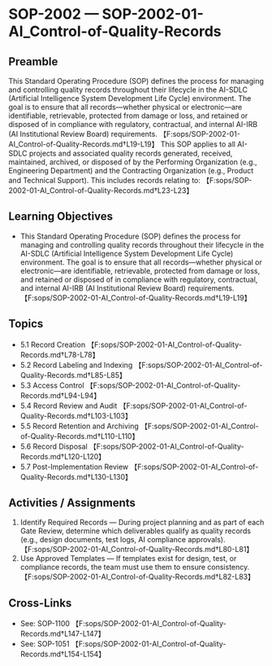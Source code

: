 # SOP-2002 — SOP-2002-01-AI\_Control-of-Quality-Records

## Preamble
This Standard Operating Procedure (SOP) defines the process for managing and controlling quality records throughout their lifecycle in the AI-SDLC (Artificial Intelligence System Development Life Cycle) environment. The goal is to ensure that all records—whether physical or electronic—are identifiable, retrievable, protected from damage or loss, and retained or disposed of in compliance with regulatory, contractual, and internal AI-IRB (AI Institutional Review Board) requirements. 【F:sops/SOP-2002-01-AI_Control-of-Quality-Records.md†L19-L19】
This SOP applies to all AI-SDLC projects and associated quality records generated, received, maintained, archived, or disposed of by the Performing Organization (e.g., Engineering Department) and the Contracting Organization (e.g., Product and Technical Support). This includes records relating to: 【F:sops/SOP-2002-01-AI_Control-of-Quality-Records.md†L23-L23】

## Learning Objectives
- This Standard Operating Procedure (SOP) defines the process for managing and controlling quality records throughout their lifecycle in the AI-SDLC (Artificial Intelligence System Development Life Cycle) environment. The goal is to ensure that all records—whether physical or electronic—are identifiable, retrievable, protected from damage or loss, and retained or disposed of in compliance with regulatory, contractual, and internal AI-IRB (AI Institutional Review Board) requirements. 【F:sops/SOP-2002-01-AI_Control-of-Quality-Records.md†L19-L19】

## Topics
- 5.1 Record Creation 【F:sops/SOP-2002-01-AI_Control-of-Quality-Records.md†L78-L78】
- 5.2 Record Labeling and Indexing 【F:sops/SOP-2002-01-AI_Control-of-Quality-Records.md†L85-L85】
- 5.3 Access Control 【F:sops/SOP-2002-01-AI_Control-of-Quality-Records.md†L94-L94】
- 5.4 Record Review and Audit 【F:sops/SOP-2002-01-AI_Control-of-Quality-Records.md†L103-L103】
- 5.5 Record Retention and Archiving 【F:sops/SOP-2002-01-AI_Control-of-Quality-Records.md†L110-L110】
- 5.6 Record Disposal 【F:sops/SOP-2002-01-AI_Control-of-Quality-Records.md†L120-L120】
- 5.7 Post-Implementation Review 【F:sops/SOP-2002-01-AI_Control-of-Quality-Records.md†L130-L130】

## Activities / Assignments
1) Identify Required Records — During project planning and as part of each Gate Review, determine which deliverables qualify as quality records (e.g., design documents, test logs, AI compliance approvals). 【F:sops/SOP-2002-01-AI_Control-of-Quality-Records.md†L80-L81】
2) Use Approved Templates — If templates exist for design, test, or compliance records, the team must use them to ensure consistency. 【F:sops/SOP-2002-01-AI_Control-of-Quality-Records.md†L82-L83】

## Cross-Links
- See: SOP-1100 【F:sops/SOP-2002-01-AI_Control-of-Quality-Records.md†L147-L147】
- See: SOP-1051 【F:sops/SOP-2002-01-AI_Control-of-Quality-Records.md†L154-L154】
